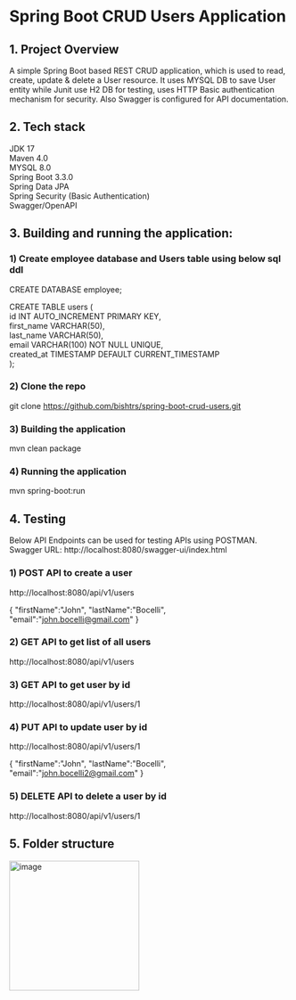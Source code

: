 # Spring Boot CRUD Users Application

## 1. Project Overview 

A simple Spring Boot based REST CRUD application, which is used to read, create, update & delete a User resource.
It uses MYSQL DB to save User entity while Junit use H2 DB for testing, uses HTTP Basic authentication mechanism for security.
Also Swagger is configured for API documentation.

## 2. Tech stack

JDK 17  
Maven 4.0  
MYSQL 8.0  
Spring Boot 3.3.0  
Spring Data JPA  
Spring Security (Basic Authentication)  
Swagger/OpenAPI  

## 3. Building and running the application:

### 1) Create employee database and Users table using below sql ddl

CREATE DATABASE employee;  

CREATE TABLE users (  
    id INT AUTO_INCREMENT PRIMARY KEY,  
	first_name VARCHAR(50),  
    last_name VARCHAR(50),  
    email VARCHAR(100) NOT NULL UNIQUE,  
    created_at TIMESTAMP DEFAULT CURRENT_TIMESTAMP  
);  

### 2) Clone the repo

git clone https://github.com/bishtrs/spring-boot-crud-users.git

### 3) Building the application

mvn clean package 

### 4) Running the application

mvn spring-boot:run

## 4. Testing

Below API Endpoints can be used for testing APIs using POSTMAN.
Swagger URL: http://localhost:8080/swagger-ui/index.html

### 1) POST API to create a user

http://localhost:8080/api/v1/users

{
    "firstName":"John",
    "lastName":"Bocelli",
    "email":"john.bocelli@gmail.com"
}

### 2) GET API to get list of all users

http://localhost:8080/api/v1/users

### 3) GET API to get user by id

http://localhost:8080/api/v1/users/1

### 4) PUT API to update user by id

http://localhost:8080/api/v1/users/1

{
    "firstName":"John",
    "lastName":"Bocelli",
    "email":"john.bocelli2@gmail.com"
}

### 5) DELETE API to delete a user by id

http://localhost:8080/api/v1/users/1

## 5. Folder structure

<img width="233" alt="image" src="https://github.com/user-attachments/assets/8286e6fc-e574-4b2f-a62e-77371dbf2364" />


